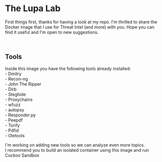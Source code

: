 <h1> The Lupa Lab</h1>
<p>First things first, thanks for having a look at my repo. I'm thrilled to share the Docker image that I use for Threat Intel (and more) with you. Hope you can find it useful and I'm open to new suggestions.</p>
<br>
<h2>Tools</h2>
<p>Inside this image you have the following tools already installed: <br>
- Dmitry <br>
- Recon-ng<br>
- John The Ripper<br>
- Dirb<br>
- Steghide<br>
- Proxychains<br>
- wfuzz<br>
- autopsy<br>
- Responder.py<br>
- Peepdf<br>
- Torify<br>
- Pdfid<br>
- Oletools</p>
<p>I'm working on adding new tools so we can analyze even more topics.<br>
I recommend you to build an isolated container using this image and run Cuckoo Sandbox</p>
